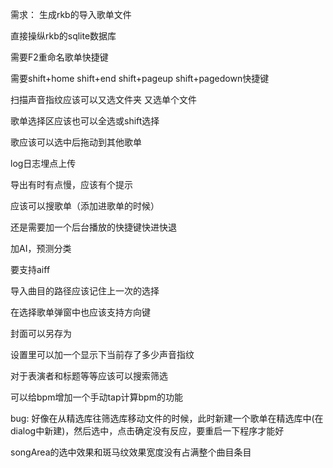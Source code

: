 需求：
生成rkb的导入歌单文件

直接操纵rkb的sqlite数据库

需要F2重命名歌单快捷键

需要shift+home shift+end  shift+pageup shift+pagedown快捷键

扫描声音指纹应该可以又选文件夹 又选单个文件

歌单选择区应该也可以全选或shift选择

歌应该可以选中后拖动到其他歌单

log日志埋点上传

导出有时有点慢，应该有个提示

应该可以搜歌单（添加进歌单的时候）

还是需要加一个后台播放的快捷键快进快退

加AI，预测分类

要支持aiff

导入曲目的路径应该记住上一次的选择

在选择歌单弹窗中也应该支持方向键
                                                                                                                            
封面可以另存为

设置里可以加一个显示下当前存了多少声音指纹

对于表演者和标题等等应该可以搜索筛选

可以给bpm增加一个手动tap计算bpm的功能

bug:
好像在从精选库往筛选库移动文件的时候，此时新建一个歌单在精选库中(在dialog中新建)，然后选中，点击确定没有反应，要重启一下程序才能好

songArea的选中效果和斑马纹效果宽度没有占满整个曲目条目